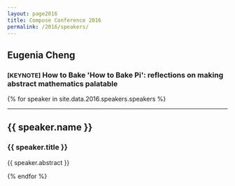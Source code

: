 ```yaml
---
layout: page2016
title: Compose Conference 2016
permalink: /2016/speakers/
---
```


<div id="biowrap">
	<div class="container">
	<div class="row">
	    <div class="col-lg-8 col-md-8 col-sm-8 col-xs-8">
		<h2>Eugenia Cheng</h2>
		<h3><small>[KEYNOTE]</small> How to Bake 'How to Bake Pi': reflections on making abstract mathematics palatable</h3>
		<p>
		</p>
	    </div>
	</div><!-- --/row ---->
	</div><!-- --/container ---->
</div>


{% for speaker in site.data.2016.speakers.speakers %}

<hr>

<div id="biowrap">
    <div class="container">
	<div class="row">
	    <div class="col-lg-8 col-md-8 col-sm-8 col-xs-8">
		<h2>{{ speaker.name }}</h2>
		<h3>{{ speaker.title }}</h3>
		<p>
		  {{ speaker.abstract }}
		</p>
	    </div>
	</div><!-- --/row ---->
    </div><!-- --/container ---->
</div>
{% endfor %}
